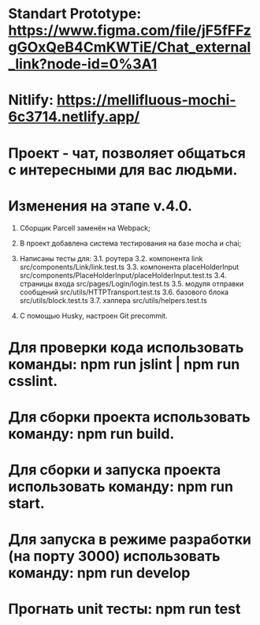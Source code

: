 # Standart Prototype: https://www.figma.com/file/jF5fFFzgGOxQeB4CmKWTiE/Chat_external_link?node-id=0%3A1

# Nitlify: https://mellifluous-mochi-6c3714.netlify.app/

# Проект - чат, позволяет общаться с интересными для вас людьми.

# Изменения на этапе v.4.0.

1. Сборщик Parcell заменён на Webpack;

2. В проект добавлена система тестирования на базе mocha и chai;

3. Написаны тесты для:
   3.1. роутера
   3.2. компонента link src/components/Link/link.test.ts
   3.3. компонента placeHolderInput src/components/PlaceHolderInput/placeHolderInput.test.ts
   3.4. страницы входа src/pages/Login/login.test.ts
   3.5. модуля отправки сообщений src/utils/HTTPTransport.test.ts
   3.6. базового блока src/utils/block.test.ts
   3.7. хэлпера src/utils/helpers.test.ts

4. С помощью Husky, настроен Git precommit.

# Для проверки кода использовать команды: npm run jslint | npm run csslint.

# Для сборки проекта использовать команду: npm run build.

# Для сборки и запуска проекта использовать команду: npm run start.

# Для запуска в режиме разработки (на порту 3000) использовать команду: npm run develop

# Прогнать unit тесты: npm run test
